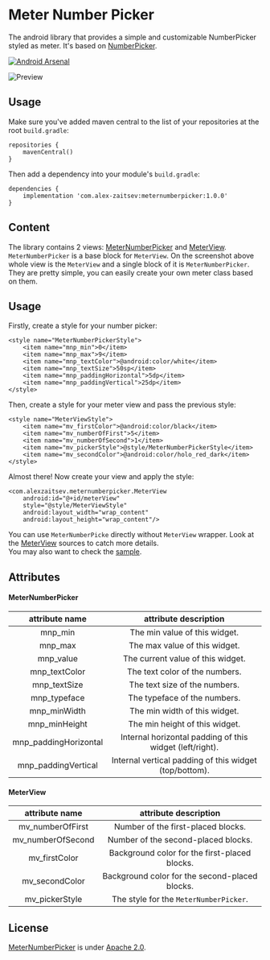 # Meter Number Picker
The android library that provides a simple and customizable NumberPicker styled as meter. It's based on [NumberPicker](https://github.com/ShawnLin013/NumberPicker).

[![Android Arsenal]( https://img.shields.io/badge/Android%20Arsenal-Meter%20Number%20Picker-green.svg?style=flat)](https://android-arsenal.com/details/1/6723)

![Preview](https://github.com/alexzaitsev/meter-number-picker/blob/master/art/demo-framed.gif)

## Usage
Make sure you've added maven central to the list of your repositories at the root `build.gradle`:
```
repositories {
    mavenCentral()
}
```
Then add a dependency into your module's `build.gradle`:
```
dependencies {
    implementation 'com.alex-zaitsev:meternumberpicker:1.0.0'
}
```

## Content
The library contains 2 views: [MeterNumberPicker](https://github.com/alexzaitsev/meter-number-picker/blob/master/meternumberpicker/src/main/java/com/alexzaitsev/meternumberpicker/MeterNumberPicker.java) and [MeterView](https://github.com/alexzaitsev/meter-number-picker/blob/master/meternumberpicker/src/main/java/com/alexzaitsev/meternumberpicker/MeterView.java). `MeterNumberPicker` is a base block for `MeterView`. On the screenshot above whole view is the `MeterView` and a single block of it is `MeterNumberPicker`. They are pretty simple, you can easily create your own meter class based on them.

## Usage
Firstly, create a style for your number picker:
```
<style name="MeterNumberPickerStyle">
    <item name="mnp_min">0</item>
    <item name="mnp_max">9</item>
    <item name="mnp_textColor">@android:color/white</item>
    <item name="mnp_textSize">50sp</item>
    <item name="mnp_paddingHorizontal">5dp</item>
    <item name="mnp_paddingVertical">25dp</item>
</style>
```
Then, create a style for your meter view and pass the previous style:
```
<style name="MeterViewStyle">
    <item name="mv_firstColor">@android:color/black</item>
    <item name="mv_numberOfFirst">5</item>
    <item name="mv_numberOfSecond">1</item>
    <item name="mv_pickerStyle">@style/MeterNumberPickerStyle</item>
    <item name="mv_secondColor">@android:color/holo_red_dark</item>
</style>
```
Almost there! Now create your view and apply the style:
```
<com.alexzaitsev.meternumberpicker.MeterView
    android:id="@+id/meterView"
    style="@style/MeterViewStyle"
    android:layout_width="wrap_content"
    android:layout_height="wrap_content"/>
```

You can use `MeterNumberPicke` directly without `MeterView` wrapper. Look at the [MeterView](https://github.com/alexzaitsev/meter-number-picker/blob/master/meternumberpicker/src/main/java/com/alexzaitsev/meternumberpicker/MeterView.java) sources to catch more details.  
You may also want to check the [sample](https://github.com/alexzaitsev/meter-number-picker/tree/master/sample).

## Attributes

#### MeterNumberPicker
|attribute name|attribute description|
|:-:|:-:|
|mnp_min|The min value of this widget.|
|mnp_max|The max value of this widget.|
|mnp_value|The current value of this widget.|
|mnp_textColor|The text color of the numbers.|
|mnp_textSize|The text size of the numbers.|
|mnp_typeface|The typeface of the numbers.|
|mnp_minWidth|The min width of this widget.|
|mnp_minHeight|The min height of this widget.|
|mnp_paddingHorizontal|Internal horizontal padding of this widget (left/right).|
|mnp_paddingVertical|Internal vertical padding of this widget (top/bottom).|

#### MeterView
|attribute name|attribute description|
|:-:|:-:|
|mv_numberOfFirst|Number of the first-placed blocks.|
|mv_numberOfSecond|Number of the second-placed blocks.|
|mv_firstColor|Background color for the first-placed blocks.|
|mv_secondColor|Background color for the second-placed blocks.|
|mv_pickerStyle|The style for the `MeterNumberPicker`.|

## License
[MeterNumberPicker](https://github.com/alexzaitsev/meter-number-picker) is under [Apache 2.0](https://github.com/alexzaitsev/meter-number-picker/blob/master/LICENSE).
